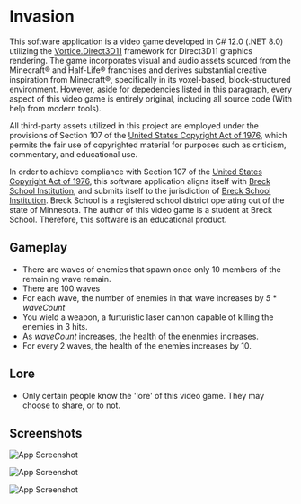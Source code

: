 
# Invasion

This software application is a video game developed in C# 12.0 (.NET 8.0) utilizing the [Vortice.Direct3D11](https://www.nuget.org/packages/Vortice.Direct3D11/) framework for Direct3D11 graphics rendering. The game incorporates visual and audio assets sourced from the Minecraft® and Half-Life® franchises and derives substantial creative inspiration from Minecraft®, specifically in its voxel-based, block-structured environment. However, aside for depedencies listed in this paragraph, every aspect of this video game is entirely original, including all source code (With help from modern tools). 

All third-party assets utilized in this project are employed under the provisions of Section 107 of the [United States Copyright Act of 1976](https://www.copyright.gov/title17/92chap1.html#107), which permits the fair use of copyrighted material for purposes such as criticism, commentary, and educational use.

In order to achieve compliance with Section 107 of the [United States Copyright Act of 1976](https://www.copyright.gov/title17/92chap1.html#107), this software application aligns itself with [Breck School Institution](https:/www.breckschool.org), and submits itself to the jurisdiction of [Breck School Institution](https:/www.breckschool.org). Breck School is a registered school district operating out of the state of Minnesota. The author of this video game is a student at Breck School. Therefore, this software is an educational product.

## Gameplay
 - There are waves of enemies that spawn once only 10 members of the remaining wave remain.
 - There are 100 waves
 - For each wave, the number of enemies in that wave increases by *5* * *waveCount*
 - You wield a weapon, a furturistic laser cannon capable of killing the enemies in 3 hits.
 - As *waveCount* increases, the health of the enenmies increases.
 - For every 2 waves, the health of the enemies increases by 10.

## Lore
 - Only certain people know the 'lore' of this video game. They may choose to share, or to not.
## Screenshots

![App Screenshot](https://lh3.googleusercontent.com/fife/ALs6j_EnMNlUiJM32bGgahUFbdFxgyrDRiaGAFiwDCXdQUTA9SzpRbVJ2NkPiduViPFW1cgF52tC70_pPg08bKKfJihPIVhQAIO_ePwWeugqLAYQw3f4md-EbhTGx7mBGaJejvaAp6Zrwf3d46kdmlk4uuy_xMS0ByZNIo2po1bxUwdTCEZmfkGac2EjlS4vqKfGmAtLlN4eGVbKOLa1HUAZEvI8-ZXY1_BEiU3bO540AV9N3rQOKHeo1Q3es3Z_YTHbTWd6ybdrYvuolzVhvPytv68_IpFFl0MW4sfUJccYsLv6pYtg0qQ8P6z6NrNv60WZsb45VhQ7cAFLesFy_FCwUw2jphZpGp3_kMpZxJE05Ab6C18yUWTNos6Wx4Is1LqCHM6zfPCXRYeMNLB_I2YRnP8Yt87NXN8VKsWVTtqmqrFu-Ks5M9eUErv6VUAsyTWWCuXzSEJVQKHzxEC2pwqBt0Wp9et5lOtpgIm_aXkaQSG25XLZVSJPb3VfvWspjqODo2WQLBFEbEdmJjurT0IvKu9LQROEy-Ca7dpX3GqD-29QFV3peHAS3xo76ErQFlG5q3DPA6A83HuafjHQtfA1oyUWyhROuLeEeTD6Suf9mSkKW09cEJRqFsuFWq_QVTjuBm6mvYpSgmf1HDS6kxwPRBS_S3FduBUFjS1qgxLTcBnKdHePqfeLQ2ZH2TSzl50oW60jvetchgI2I06T45XL31keBODtOH_kASWkR66e7c5y9tJivfTkH_Ac36-DbYZlKKBSq4XubzxblKfmy8yv4VZlxMYFok7erQXcZofZkbEtG6SXdvpQUcKKsrufz0k21hnUIPPI4siYWhpD07tFrNqmPatLVpr8SOs_W15zb71TLr0mjOhzsqON1jxwvdBf37D5iOrpzyRiVIRQDIulLpTPBLkac3Uv_lZ7XlyUvLBd2c-hMcsNgydyrqHlzAXbIVxrMLS-ynY7l-O5bCXAGeNJeK5t1qdGEJyimMQGISC5Ogv6cmncE-1St8h9n6VyY0TE3_RIqhlM1LIAnrVCuR_yiiMuS7p4qHdKgHdKDhyuu697r-613YPfi3a37ALomSsYQuPWt8PnaDixQRCq8VBnfDtd_Al-47z2pLZEnUhzqkQfQtp49x8iTdD-ZVlyhSWuFT_C09nvlMp9s1AlwGdjYM-X2XT7_wej7knw4NQIMQtoCAY38HAEMSd88IR_-6X7x3vWhivMdshsVFsvWaw08JPrDiEtnH1BzPmzrwnt5BGpcTT_5OW7bWVzAY6WZAc_UoDjm36Ffc6lYKgxl34KY4vF3pbdqWzFmD6LMmymnFDiYdMQwOSXYYGtr3snR_qYGwkP7RBmBIOx9aTYO5MH-iHq9wrxHa4Dgk5ESLYeyHVAdXUneJT-7yS9PkCfzBVhi-l7lI_MXVKuzko33bEqrwawdch9f0Gibphu8NqXIbrunPepcJopIG4tifDpi0SiRzESmLC60GTl2DfqQbmvXx0ySt01-Qgf6qcALMxODS4NdxuQmnFFC_U_K0_5VQ-qVwd7QV-sWb9_VYJNrmQV6CLRbMKktwekUX0cAHdbmdsc6x85V-GdAxs7AtteEXg-wCNRxv_PrmhfdA9Akczb1XSwdfiCreze4LxnOU9kLlc=w3769-h1953)

![App Screenshot](https://lh3.googleusercontent.com/fife/ALs6j_HL48KrMOMjGdNCpBfEW69eC12Ux6Z5CSopMUG-pKvIMEkc76xJiRuYPfKC77iXdyGno-HRxCORPdP3tpBE9YSTpWbzfpOHZyFBjJ8HtguhoeyfehtngNSKd1Ly0ss4JptgrHxpc6SZdBjvgqywYqaOFQU4TymE-72-drbt47-9zXXKAewynYYCV7KxT1bLiMLmP32eJj2fdiyZFLcuGlC9cYEl75Sj5asWuxzDLj_ast5GhJxfABWf_lSSqzQwruTkgFcqKOnas11myDYWTR7kbU9gtukjMSPoHVoj3-0Nj24UaAxGnLtBpRR3pe-Jp8488csKXFe2HbFJS4gdz8ff9DwXIQ9WOL43Y1oP9CT84_TQQo69axvUI6qyN7a1wGUKcwbUVuRQuGmqU9wtHDOTKYtVY6PGu9SigWZhChsGZ6rHiqQPYaYDf67WJoEDTr0kLAuZl-HHINzZau-_NdRAoldOIaINVopXrYTFxRmlvCV6wsQZWd4xMK9UNrL1kgAziZQfqun7TZxDEBCv5VhQWSRdLVQwQbGQOZg-UDoR7-NlovvDwVRTmjazEShFqTaJ6q3yc2PNqb2p9_29acXqTZ_VT_wvdH6KDzbJCV9QjcdG5N1zSWEFJ5XxxXHg8QhyP7SllNpwTlzB0LyLmlo5SP-2XWzEmT2Fdv50T-EfAJddI-G7nnD8irdzgKovzRj2EU_47X1G8GUlWn82q58pw5D6O7tltktwg3mAiBrP2WTnnoyBnNfBsZmghG89_OiunpRiOMVJpH9in9qlM6n2DUQ2dlh14Oeq8wn_0JCl4YNlCf2zCPbCEomkoGUq9v6oZH5emptzlveHK9bB6QCwhFBND_e1-xXOy16eNHuCpssDHKqwQTFze4Nj-yLS3ypH5QWcBirhwik4DJtGiYgBs2CHMwU9yVyVRL8aodLq88EeGUhd6S8NE2zUtkAcrTf-7pLkDH8-9ui0x-_jj5bG3P7kYIe6wcFueNUyc69C79J_VohfjEbMbJjrGioQo3hDLybRNNYMHzBoTJh-0GGuMSwxhydJKPO-dv9JXwnwuCMbUENAGFyedRyixHf-OnVaB-m9mGk_QqzWRkWk_di1hI1wJE6g4vJJ5qiPqS-deoVRvUf_yeOAurw2jfPP_HKmxk90a7FkwVI1W8Pd6S1YyEoMpbf7apdstVYFBz-I_d4n5s-8XHv2Ei9W6wHUKvxH8oZpYde5yWDqE5drel9eUT2evDGJJYWJmrtVgFw1pNS2wAq9pcmc_uuaLsYzuIoYK1AF9wy-sMPG6crIMlAgTI5tlJD8KputpmfABojTusYswaH_wDEcnNyKMgLDN-E1UPhuEH4tjnKpiqjipG6H4OLxEvrRuBGjPd81nyKprTkglZ0LpQutho5KJzcjM7P1akZRAFbzmayxCxTlTUXMZilkkmBfhf6a8eEC70MNa6cqb6ZoSGsR6MtM7oEw3TLftTJ3rRnL4P7D2ukIxzUCZhCZdYl61aLYrtz_9u_hgDcZZVcvzHz3k7aX5i-RWzVr7fJCGM1Ys3gEvOnnmV_DCxuhb5y1SprGQmfnxWs5QGJuyeW3BjI-P5-wtMPQzjXJD9lO_SayOEWthBBvm3rps-f__weJuctN5pkal2myDg=w2798-h1953)

![App Screenshot](https://lh3.googleusercontent.com/fife/ALs6j_EzR1uKx4JmvyR1arnjV5qse5uBOoyjs6PdZNVdPzQhgr3H26iTCodVo7WLPn_2N-LWGoPulVzUvYEzD260KgPUorxWWPZQW8gM54EunVC2lXSxZj36J-btHaXY9U6HApRe2ABSroHswdKadF_0_6Ox-WsEcp_FObcKgorj-9Tmn6U5TbzrzmmXItVb8LcbimAX5cg-uOeB12Dyty-N53H43sf8kXbQWrvyHVAFvHbn66WbBZsofkOkpzM9hlHLOmmpHt2J3y6zsuBNKebB5oJc-1lccF4DC59R8LrX5KneDeeRW3GIntHdph6BGO-sm27gjPiFcyaIFTJsUCg757GmCgKT3YCm-d56TsGKC0567Fdnwhxo69H5eRvYESjxnhoFZSj-_alHPCKD_Pg6UrSE11SwwbvE4S5CmBAg_de2DdfL--PWcjKNc4XvTqkM1n8AcyIVK4VSn_v7M0_nxSV1rW43nNrVWLh5z6GDewi6EmoUCIg4SeVulirGKuZC9D2i_iRruT68L_UYMU8CXM4s7jRUXy7CqUr2QP5zV_Zp-FeiqocLkPSMXc7BM4LcR7jFcQjLso-YxBYKWXUHQ5X9hs02FywOeZYaaQOuJBWxJz-tiRAqMFl-aoGsf0W2cuR2gui20oYbGrDh6galUxTJr9R2kiwwGHSJagy5vV3O0DZSTuGv6rtKGz5r-Oh4PmCJ2JnkApCV6mox-1P02hnIyhET8HoP7w_kvImkZ4u80xJc4_RHcOqyHcye6imd2Vg49H-WBjmtMnDsjl7Y83LtfnFnbAxH_pix6sb-mkNX60SdXOnIUQJ2xnBReD1J64zU7n6Wa7KSNtJr9PXkBHz9ExoRsUrGVJguAn78JfPCjxe1y_gxSZcj7_s1IuCeDbQsEqKktfxIUTX5rxSY9rxUJjtGFwd1eMlbz1efoL0xJ-fOWTIxjXz3K_xBAYPciGJCSvo7CNNgqHpH-MiHmd18umuHu34U7yBOCptjgh3ph3DLyXgNuvGOLO5d6YX9CzFwcY820eUibF73QYyw_cqeV2Ljy4IluskZ7XhW4r6ngfnbQ6GWP98t2r-R4yBkCpZnaqGBuEJZ8sceWwuIDoo4gqEIS3b_1A65qn_RQcrNYmlo6H1MCrXhOQ_iy1xnUNCryjOfQRfnqmfVe8nCFzaQxOg4S_Uw-Dx1TZ-wdZ_U_lbi6th1FKUA8qgiBdAIAsSRYV3ylHXo7nCc90m6e7GIhDXAj1QFpvJ8O-I0BqSdZaCKrlRjgd41Y1Nd7Rf1ynQsCLbJ4DXWVqkUKQuIzoM9vrC7FA1ukO1R-QOJsdiiA-MpbHNlN1bZv2LdHypzAxlshnv_l2PF080wXlVzr6j7w2VgmSsrZfcnnlQioebreeyGHCOEmZdU12Ff1DtoZlEn-jGnbMVCM7z6PRwKeaPizcnDHfZlgRzqRT5D2PHic5ABWZREIqJbJh80-roj1QJS83jiBHJL5GNpXyqJPcF_wy58XRR2I04vKburlW173mr-FRty55cThaA_aved3cgRL21r7GXWUuoIQxBcUI1ooxFmOJMuQnY3zaArbkqkEcC_GuVf_j5PaSbLylFqnbvuW3nh8jSuPnGZzm7Q2zDnLfNdb9LXIHS1JxBgsKGpqn8=w2798-h1953)
